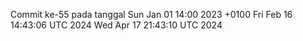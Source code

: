 Commit ke-55 pada tanggal Sun Jan 01 14:00 2023 +0100
Fri Feb 16 14:43:06 UTC 2024
Wed Apr 17 21:43:10 UTC 2024
